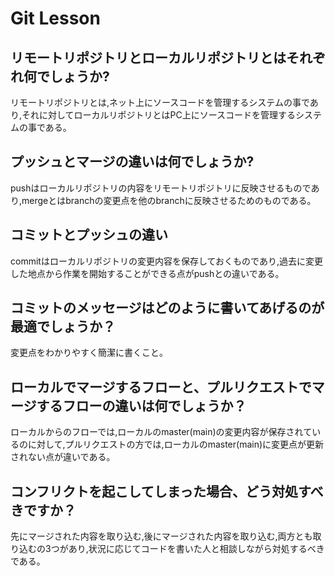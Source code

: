 # Git Lesson

## リモートリポジトリとローカルリポジトリとはそれぞれ何でしょうか?
リモートリポジトリとは,ネット上にソースコードを管理するシステムの事であり,それに対してローカルリポジトリとはPC上にソースコードを管理するシステムの事である。


## プッシュとマージの違いは何でしょうか?
pushはローカルリポジトリの内容をリモートリポジトリに反映させるものであり,mergeとはbranchの変更点を他のbranchに反映させるためのものである。


## コミットとプッシュの違い
commitはローカルリポジトリの変更内容を保存しておくものであり,過去に変更した地点から作業を開始することができる点がpushとの違いである。


## コミットのメッセージはどのように書いてあげるのが最適でしょうか？
変更点をわかりやすく簡潔に書くこと。


## ローカルでマージするフローと、プルリクエストでマージするフローの違いは何でしょうか？
ローカルからのフローでは,ローカルのmaster(main)の変更内容が保存されているのに対して,プルリクエストの方では,ローカルのmaster(main)に変更点が更新されない点が違いである。


## コンフリクトを起こしてしまった場合、どう対処すべきですか？
先にマージされた内容を取り込む,後にマージされた内容を取り込む,両方とも取り込むの3つがあり,状況に応じてコードを書いた人と相談しながら対処するべきである。